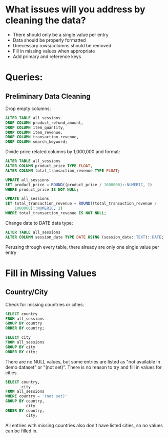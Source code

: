 # What issues will you address by cleaning the data?
- There should only be a single value per entry
- Data should be properly formatted
- Unecessary rows/columns should be removed
- Fill in missing values when appropriate
- Add primary and reference keys

# Queries:

## Preliminary Data Cleaning

Drop empty columns:

``` sql
ALTER TABLE all_sessions
DROP COLUMN product_refund_amount,
DROP COLUMN item_quantity,
DROP COLUMN item_revenue,
DROP COLUMN transaction_revenue,
DROP COLUMN search_keyword;
```

Divide price related columns by 1,000,000 and format:

``` sql
ALTER TABLE all_sessions
ALTER COLUMN product_price TYPE FLOAT,
ALTER COLUMN total_transaction_revenue TYPE FLOAT;

UPDATE all_sessions
SET product_price = ROUND((product_price / 1000000)::NUMERIC, 2)
WHERE product_price IS NOT NULL;

UPDATE all_sessions
SET total_transaction_revenue = ROUND((total_transaction_revenue / 
	1000000)::NUMERIC, 2)
WHERE total_transaction_revenue IS NOT NULL;
```

Change date to DATE data type:

``` sql
ALTER TABLE all_sessions
ALTER COLUMN session_date TYPE DATE USING (session_date::TEXT)::DATE;
```

Perusing through every table, there already are only one single value per entry

# Fill in Missing Values

## Country/City
Check for missing countries or cities:

``` sql
SELECT country
FROM all_sessions
GROUP BY country
ORDER BY country;

SELECT city
FROM all_sessions
GROUP BY city
ORDER BY city;
```
There are no NULL values, but some entries are listed as "not available in demo dataset" or "(not set)". There is no reason to try and fill in values for cities.

``` sql
SELECT country,
	   city
FROM all_sessions
WHERE country = '(not set)'
GROUP BY country,
		 city
ORDER BY country,
		 city;
```

All entries with missing countries also don't have listed cities, so no values can be filled in.